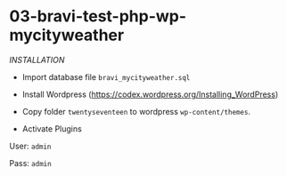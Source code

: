 # 03-bravi-test-php-wp-mycityweather

*INSTALLATION*

* Import database file `bravi_mycityweather.sql`

* Install Wordpress (https://codex.wordpress.org/Installing_WordPress)

* Copy folder `twentyseventeen` to wordpress `wp-content/themes`.

* Activate Plugins

User: `admin`

Pass: `admin`

